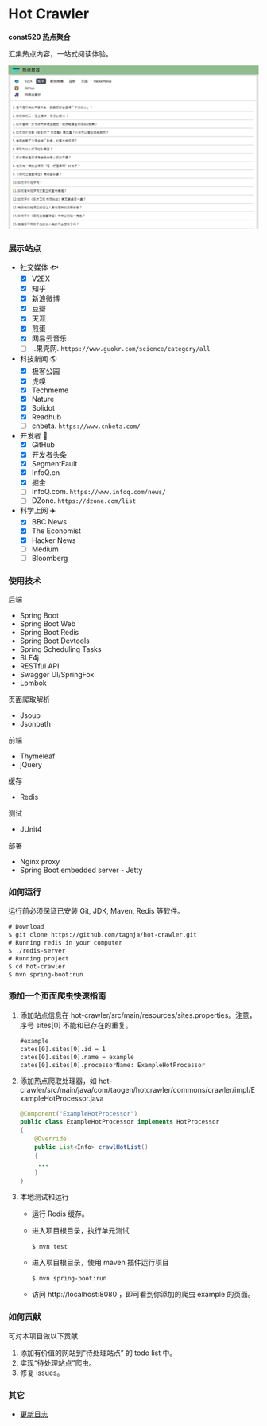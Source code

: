 # Hot Crawler

**const520 热点聚合**

汇集热点内容，一站式阅读体验。

![网站首页图](home-page.png)

### 展示站点

- 社交媒体 🐟
  - [x] V2EX
  - [x] 知乎
  - [x] 新浪微博
  - [x] 豆瓣
  - [x] 天涯
  - [x] 煎蛋
  - [x] 网易云音乐
  - [ ] ..果壳网. `https://www.guokr.com/science/category/all`
- 科技新闻 🌎
  - [x] 极客公园
  - [x] 虎嗅
  - [x] Techmeme
  - [x] Nature
  - [x] Solidot
  - [x] Readhub
  - [ ] cnbeta. `https://www.cnbeta.com/`
- 开发者 🦁
  - [x] GitHub
  - [x] 开发者头条
  - [x] SegmentFault
  - [x] InfoQ.cn 
  - [x] 掘金
  - [ ] InfoQ.com. `https://www.infoq.com/news/`
  - [ ] DZone. `https://dzone.com/list`
- 科学上网 ✈️
  - [x] BBC News
  - [x] The Economist
  - [x] Hacker News
  - [ ] Medium
  - [ ] Bloomberg

### 使用技术
后端

- Spring Boot
- Spring Boot Web
- Spring Boot Redis
- Spring Boot Devtools
- Spring Scheduling Tasks
- SLF4j
- RESTful API
- Swagger UI/SpringFox
- Lombok

页面爬取解析
- Jsoup
- Jsonpath

前端

- Thymeleaf
- jQuery

缓存
- Redis

测试
- JUnit4

部署

- Nginx proxy
- Spring Boot embedded server - Jetty

### 如何运行
运行前必须保证已安装 Git, JDK, Maven, Redis 等软件。

```shell
# Download
$ git clone https://github.com/tagnja/hot-crawler.git
# Running redis in your computer
$ ./redis-server
# Running project
$ cd hot-crawler
$ mvn spring-boot:run
```

### 添加一个页面爬虫快速指南

1. 添加站点信息在 hot-crawler/src/main/resources/sites.properties。注意，序号 sites[0] 不能和已存在的重复。

   ```
   #example
   cates[0].sites[0].id = 1
   cates[0].sites[0].name = example
   cates[0].sites[0].processorName: ExampleHotProcessor
   ```
   
2. 添加热点爬取处理器，如 hot-crawler/src/main/java/com/taogen/hotcrawler/commons/crawler/impl/ExampleHotProcessor.java

   ```java
   @Component("ExampleHotProcessor")
   public class ExampleHotProcessor implements HotProcessor
   {
       @Override
       public List<Info> crawlHotList() 
       {
       	...
       }
   }
   ```

3. 本地测试和运行

   - 运行 Redis 缓存。

   - 进入项目根目录，执行单元测试

     ```
     $ mvn test
     ```

   - 进入项目根目录，使用 maven 插件运行项目

     ```
     $ mvn spring-boot:run
     ```

   - 访问 http://localhost:8080 ，即可看到你添加的爬虫 example 的页面。

### 如何贡献

可对本项目做以下贡献

1. 添加有价值的网站到“待处理站点” 的 todo list 中。
2. 实现“待处理站点”爬虫。
3. 修复 issues。

### 其它

- [更新日志](update_log.md) 
